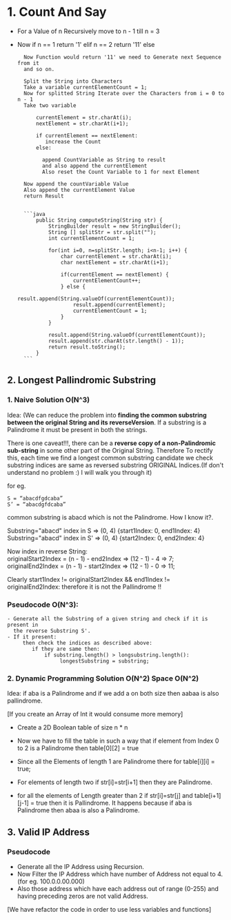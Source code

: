 # 1. Count And Say

- For a Value of n Recursively move to n - 1 till n = 3
- Now
  if n == 1 return '1'
  elif n == 2 return '11'
  else

        Now Function would return '11' we need to Generate next Sequence from it
        and so on.

        Split the String into Characters
        Take a variable currentElementCount = 1;
        Now for splitted String Iterate over the Characters from i = 0 to n - 1
        Take two variable

            currentElement = str.charAt(i);
            nextElement = str.charAt(i+1);

            if currentElement == nextElement:
               increase the Count
            else:

              append CountVariable as String to result
              and also append the currentElement
              Also reset the Count Variable to 1 for next Element

        Now append the countVariable Value
        Also append the currentElement Value
        return Result


        ```java
            public String computeString(String str) {
                StringBuilder result = new StringBuilder();
                String [] splitStr = str.split("");
                int currentElementCount = 1;

                for(int i=0, n=splitStr.length; i<n-1; i++) {
                    char currentElement = str.charAt(i);
                    char nextElement = str.charAt(i+1);

                    if(currentElement == nextElement) {
                        currentElementCount++;
                    } else {
                        result.append(String.valueOf(currentElementCount));
                        result.append(currentElement);
                        currentElementCount = 1;
                    }
                }

                result.append(String.valueOf(currentElementCount));
                result.append(str.charAt(str.length() - 1));
                return result.toString();
            }
        ```

## 2. Longest Pallindromic Substring

### 1. Naive Solution O(N^3)

Idea:
(We can reduce the problem into **finding the common substring between the original String and its reverseVersion**. If a substring is a Palindrome it must be present in both the strings.

There is one caveat!!!, there can be a **reverse copy of a non-Palindromic sub-string** in some other part of the Original String. Therefore To rectify this, each time we find a longest common substring candidate we check substring indices are same as reversed substring ORIGINAL Indices.(If don't understand no problem :) I will walk you through it)

for eg.

```
S = “abacdfgdcaba”
S’ = “abacdgfdcaba”
```

common substring is abacd which is not the Palindrome. How I know it?.

Substring="abacd" index in S => (0, 4) {start1Index: 0, end1Index: 4} <br>
Substring="abacd" index in S' => (0, 4) {start2Index: 0, end2Index: 4} <br>

Now index in reverse String: <br>
originalStart2Index = (n - 1) - end2Index => (12 - 1) - 4 => 7; <br>
originalEnd2Index = (n - 1) - start2Index => (12 - 1) - 0 => 11;

Clearly
start1Index != originalStart2Index && end1Index != originalEnd2Index:
therefore it is not the Pallindrome !!

### Pseudocode O(N^3):

```
- Generate all the Substring of a given string and check if it is present in
  the reverse Substring S'.
- If it present:
     then check the indices as described above:
        if they are same then:
            if substring.length() > longsubstring.length():
                 longestSubstring = substring;

```

### 2. Dynamic Programming Solution O(N^2) Space O(N^2)

Idea: if aba is a Palindrome and if we add a on both size then aabaa is also pallindrome.

[If you create an Array of Int it would consume more memory]

- Create a 2D Boolean table of size n \* n
- Now we have to fill the table in such a way
  that if element from Index 0 to 2 is a Palindrome
  then table[0][2] = true

- Since all the Elements of length 1 are Palindrome
  there for table[i][i] = true;

- For elements of length two if str[i]=str[i+1] then
  they are Palindrome.

- for all the elements of Length greater than 2
  if str[i]=str[j] and table[i+1][j-1] = true then
  it is Pallindrome. It happens because if aba is
  Palindrome then abaa is also a Palindrome.

## 3. Valid IP Address

### Pseudocode

- Generate all the IP Address using Recursion.
- Now Filter the IP Address which have number of
  Address not equal to 4.(for eg. 100.0.0.00.000)
- Also those address which have each address out
  of range (0-255) and having preceding zeros are
  not valid Address.

[We have refactor the code in order to use less variables and functions]
